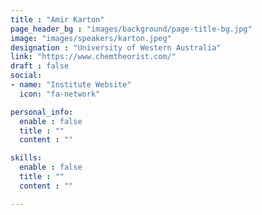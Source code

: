 ```yaml
---
title : "Amir Karton"
page_header_bg : "images/background/page-title-bg.jpg"
image: "images/speakers/karton.jpeg"
designation : "University of Western Australia"
link: "https://www.chemtheorist.com/"
draft : false
social:
- name: "Institute Website"
  icon: "fa-network"

personal_info:
  enable : false
  title : ""
  content : ""

skills:
  enable : false
  title : ""
  content : ""

---
```

